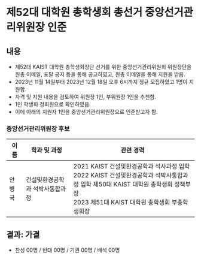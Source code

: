 제52대 대학원 총학생회 총선거 중앙선거관리위원장 인준
===

## 내용

- 제52대 KAIST 대학원 총학생회장단 선거를 위한 중앙선거관리위원회 위원장단을 원총 이메일, 포탈 공지 등을 통해 공고하였고, 원총 이메일을 통해 지원을 받음.
- 2023년 11월 14일부터 2023년 12월 18일 오후 6시까지 정규 모집하였고 1명이 지원함. 
- 자격 및 지원 내용을 검토하여 위원장 1인, 부위원장 1인을 추천함.
- 1인 학생회 정회원으로 확인하였음.
- 이에 아래의 지원자 1인을 중앙선거관리위원장으로 인준받고자 함.

### 중앙선거관리위원장 후보
| 이름 | 학과 및 과정 | 관련 경력 |
|---|---|---|
| 안병국 | 건설및환경공학과 석박사통합과정 | 2021 KAIST 건설및환경공학과 석사과정 입학 <br> 2022 KAIST 건설및환경공학과 석박사통합과정 입학 제50대 KAIST 대학원 총학생회 정책부장 <br> 2023 제51대 KAIST 대학원 총학생회 부총학생회장  |

## 결과: 가결
- 찬성 00명 / 반대 00명 / 기권 00명 / 배석 00명

